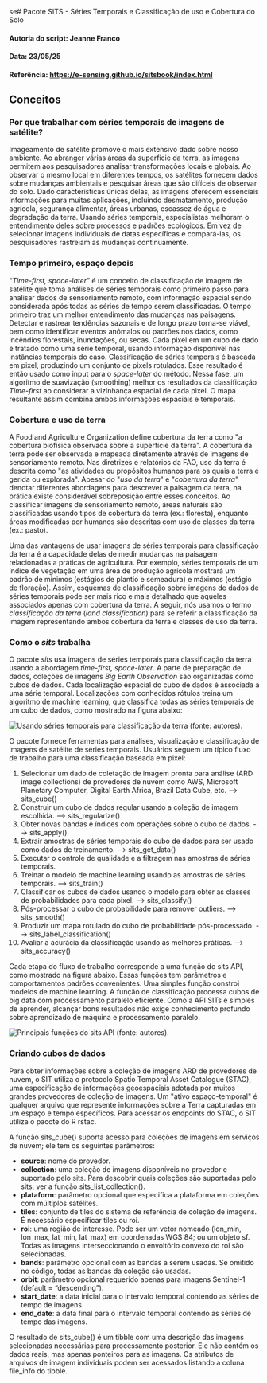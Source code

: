 se# Pacote SITS - Séries Temporais e Classificação de uso e Cobertura do Solo 

#### Autoria do script: Jeanne Franco
#### Data: 23/05/25
#### Referência: https://e-sensing.github.io/sitsbook/index.html

## Conceitos

### Por que trabalhar com séries temporais de imagens de satélite?

Imageamento de satélite promove o mais extensivo dado sobre nosso ambiente. Ao abranger várias áreas da superfície da terra, as imagens permitem aos pesquisadores analisar transformações locais e globais. Ao observar o mesmo local em diferentes tempos, os satélites fornecem dados sobre mudanças ambientais e pesquisar áreas que são difíceis de observar do solo. Dado características únicas delas, as imagens oferecem essenciais informações para muitas aplicações, incluindo desmatamento, produção agrícola, segurança alimentar, áreas urbanas, escassez de água e degradação da terra. Usando séries temporais, especialistas melhoram o entendimento deles sobre processos e padrões ecológicos. Em vez de selecionar imagens individuais de datas específicas e compará-las, os pesquisadores rastreiam as mudanças continuamente.

### Tempo primeiro, espaço depois

“*Time-first, space-later*” é um conceito de classificação de imagem de satélite que toma análises de séries temporais como primeiro passo para analisar dados de sensoriamento remoto, com informação espacial sendo considerada após todas as séries de tempo serem classificadas. O tempo primeiro traz um melhor entendimento das mudanças nas paisagens. Detectar e rastrear tendências sazonais e de longo prazo torna-se viável, bem como identificar eventos anômalos ou padrões nos dados, como incêndios florestais, inundações, ou secas. Cada pixel em um cubo de dado é tratado como uma série temporal, usando informação disponível nas instâncias temporais do caso. Classificação de séries temporais é baseada em pixel, produzindo um conjunto de pixels rotulados. Esse resultado é então usado como input para o *space-later* do método. Nessa fase, um algoritmo de suavização (smoothing) melhor os resultados da classificação *Time-first* ao considerar a vizinhança espacial de cada pixel. O mapa resultante assim combina ambos informações espaciais e temporais.

### Cobertura e uso da terra

A Food and Agriculture Organization define cobertura da terra como "a cobertura biofísica observada sobre a superfície da terra". A cobertura da terra pode ser observada e mapeada diretamente através de imagens de sensoriamento remoto. Nas diretrizes e relatórios da FAO, uso da terra é descrita como "as atividades ou propósitos humanos para os quais a terra é gerida ou explorada". Apesar do "*uso da terra*" e "*cobertura da terra*" denotar diferentes abordagens para descrever a paisagem da terra, na prática existe considerável sobreposição entre esses conceitos. Ao classificar imagens de sensoriamento remoto, áreas naturais são classificadas usando tipos de cobertura da terra (ex.: floresta), enquanto áreas modificadas por humanos são descritas com uso de classes da terra (ex.: pasto).

Uma das vantagens de usar imagens de séries temporais para classificação da terra é a capacidade delas de medir mudanças na paisagem relacionadas a práticas de agricultura. Por exemplo, séries temporais de um índice de vegetação em uma área de produção agrícola mostrará um padrão de mínimos (estágios de plantio e semeadura) e máximos (estágio de floração). Assim, esquemas de classificação sobre imagens de dados de séries temporais pode ser mais rico e mais detalhado que aqueles associados apenas com cobertura da terra. A seguir, nós usamos o termo *classificação da terra* (*land classification*) para se referir a classificação da imagem representando ambos cobertura da terra e classes de uso da terra.

### Como o *sits* trabalha

O pacote *sits* usa imagens de séries temporais para classificação da terra usando a abordagem *time-first, space-later*. A parte de preparação de dados, coleções de imagens *Big Earth Observation* são organizadas como cubos de dados. Cada localização espacial do cubo de dados é associada a uma série temporal. Localizações com conhecidos rótulos treina um algoritmo de machine learning, que classifica todas as séries temporais de um cubo de dados, como mostrado na figura abaixo:

![Usando séries temporais para classificação da terra (fonte: autores).](https://e-sensing.github.io/sitsbook/images/sits_general_view.png)

O pacote fornece ferramentas para análises, visualização e classificação de imagens de satélite de séries temporais. Usuários seguem um típico fluxo de trabalho para uma classificação baseada em pixel:

1. Selecionar um dado de coletação de imagem pronta para análise (ARD image collections) de provedores de nuvem como AWS, Microsoft Planetary Computer, Digital Earth Africa, Brazil Data Cube, etc. --> sits_cube()
2. Construir um cubo de dados regular usando a coleção de imagem escolhida. --> sits_regularize()
3. Obter novas bandas e índices com operações sobre o cubo de dados. --> sits_apply()
4. Extrair amostras de séries temporais do cubo de dados para ser usado como dados de treinamento. --> sits_get_data()
5. Executar o controle de qualidade e a filtragem nas amostras de séries temporais. 
6. Treinar o modelo de machine learning usando as amostras de séries temporais. --> sits_train()
7. Classificar os cubos de dados usando o modelo para obter as classes de probabilidades para cada pixel. --> sits_classify()
8. Pós-processar o cubo de probabilidade para remover outliers. --> sits_smooth()
9. Produzir um mapa rotulado do cubo de probabilidade pós-processado. --> sits_label_classification()
10. Avaliar a acurácia da classificação usando as melhores práticas. --> sits_accuracy()

Cada etapa do fluxo de trabalho corresponde a uma função do sits API, como mostrado na figura abaixo. Essas funções tem parâmetros e comportamentos padrões convenientes. Uma simples função constroi modelos de machine learning. A função de classificação processa cubos de big data com processamento paralelo eficiente. Como a API SITs é simples de aprender, alcançar bons resultados não exige conhecimento profundo sobre aprendizado de máquina e processamento paralelo.

![Principais funções do sits API (fonte: autores).](https://e-sensing.github.io/sitsbook/images/sits_api.png)

### Criando cubos de dados

Para obter informações sobre a coleção de imagens ARD de provedores de nuvem, o SIT utiliza o protocolo Spatio Temporal Asset Catalogue (STAC), uma especificação de informações geoespaciais adotada por muitos grandes provedores de coleção de imagens. Um "ativo espaço-temporal" é qualquer arquivo que represente informações sobre a Terra capturadas em um espaço e tempo específicos. Para acessar os endpoints do STAC, o SIT utiliza o pacote do R rstac.

A função sits_cube() suporta acesso para coleções de imagens em serviços de nuvem; ele tem os seguintes parâmetros:

- **source**: nome do provedor.
- **collection**: uma coleção de imagens disponíveis no provedor e suportado pelo sits. Para descobrir quais coleções são suportadas pelo sits, ver a função sits_list_collection().
- **plataform**: parâmetro opcional que especifica a plataforma em coleções com múltiplos satélites.
- **tiles**: conjunto de tiles do sistema de referência de coleção de imagens. É necessário especificar tiles ou roi.
- **roi**: uma região de interesse. Pode ser um vetor nomeado (lon_min, lon_max, lat_min, lat_max) em coordenadas WGS 84; ou um objeto sf. Todas as imagens interseccionando o envoltório convexo do roi são selecionadas.
- **bands**: parâmetro opcional com as bandas a serem usadas. Se omitido no código, todas as bandas da coleção são usadas.
- **orbit**: parâmetro opcional requerido apenas para imagens Sentinel-1 (default = “descending”).
- **start_date**: a data inicial para o intervalo temporal contendo as séries de tempo de imagens.
- **end_date**: a data final para o intervalo temporal contendo as séries de tempo das imagens.

O resultado de sits_cube() é um tibble com uma descrição das imagens selecionadas necessárias para processamento posterior. Ele não contém os dados reais, mas apenas ponteiros para as imagens. Os atributos de arquivos de imagem individuais podem ser acessados ​​listando a coluna file_info do tibble.
